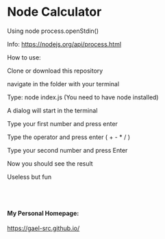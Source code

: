 # Node Calculator


Using node process.openStdin()


Info: https://nodejs.org/api/process.html


How to use:


Clone or download this repository

navigate in the folder with your terminal

Type: node index.js (You need to have node installed)

A dialog will start in the terminal

Type your first number and press enter

Type the operator and press enter ( + - * / )

Type your second number and press Enter

Now you should see the result


Useless but fun


</br>
</br>

#### My Personal Homepage:

https://gael-src.github.io/

